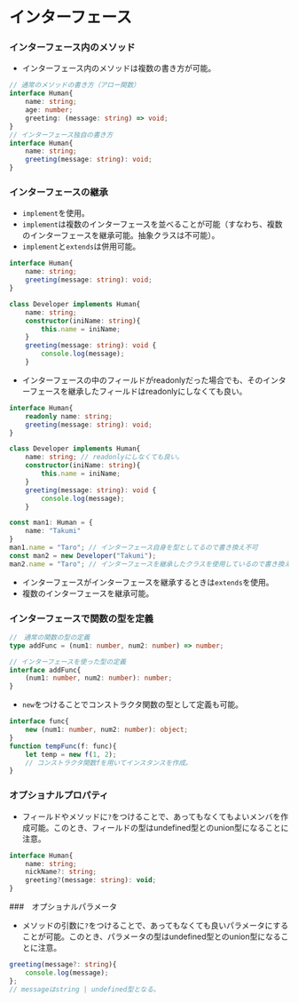 # インターフェース
### インターフェース内のメソッド
- インターフェース内のメソッドは複数の書き方が可能。
```typescript
// 通常のメソッドの書き方（アロー関数）
interface Human{
    name: string;
    age: number;
    greeting: (message: string) => void;
}
// インターフェース独自の書き方
interface Human{
    name: string;
    greeting(message: string): void;
}
```

### インターフェースの継承
- `implement`を使用。
- `implement`は複数のインターフェースを並べることが可能（すなわち、複数のインターフェースを継承可能。抽象クラスは不可能）。
- `implement`と`extends`は併用可能。
```typescript
interface Human{
    name: string;
    greeting(message: string): void;
}

class Developer implements Human{
    name: string;
    constructor(iniName: string){
        this.name = iniName;
    }
    greeting(message: string): void {
        console.log(message);
    }
```
- インターフェースの中のフィールドがreadonlyだった場合でも、そのインターフェースを継承したフィールドはreadonlyにしなくても良い。
```typescript
interface Human{
    readonly name: string;
    greeting(message: string): void;
}

class Developer implements Human{
    name: string; // readonlyにしなくても良い。
    constructor(iniName: string){
        this.name = iniName;
    }
    greeting(message: string): void {
        console.log(message);
    }

const man1: Human = {
    name: "Takumi"
}
man1.name = "Taro"; // インターフェース自身を型としてるので書き換え不可
const man2 = new Developer("Takumi");
man2.name = "Taro"; // インターフェースを継承したクラスを使用しているので書き換え可
```

- インターフェースがインターフェースを継承するときは`extends`を使用。
- 複数のインターフェースを継承可能。

### インターフェースで関数の型を定義
```typescript
//　通常の関数の型の定義
type addFunc = (num1: number, num2: number) => number;

// インターフェースを使った型の定義
interface addFunc{
    (num1: number, num2: number): number;
}
```
- `new`をつけることでコンストラクタ関数の型として定義も可能。
```typescript
interface func{
    new (num1: number, num2: number): object;
}
function tempFunc(f: func){
    let temp = new f(1, 2);
    // コンストラクタ関数fを用いてインスタンスを作成。
}
```

### オプショナルプロパティ
- フィールドやメソッドに`?`をつけることで、あってもなくてもよいメンバを作成可能。このとき、フィールドの型はundefined型とのunion型になることに注意。
```typescript
interface Human{
    name: string;
    nickName?: string;
    greeting?(message: string): void;
}
```

###　オプショナルパラメータ
- メソッドの引数に`?`をつけることで、あってもなくても良いパラメータにすることが可能。このとき、パラメータの型はundefined型とのunion型になることに注意。
```typescript
greeting(message?: string){
    console.log(message);
};
// messageはstring | undefined型となる。
```
